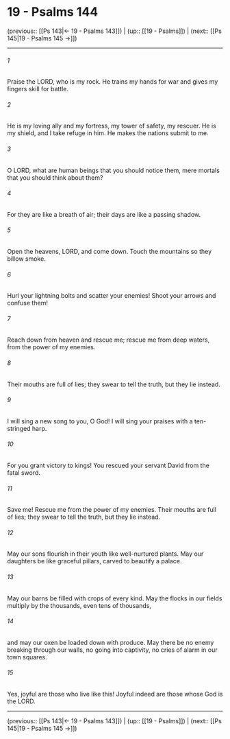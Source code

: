 # 19 - Psalms 144

(previous:: [[Ps 143|← 19 - Psalms 143]]) | (up:: [[19 - Psalms]]) | (next:: [[Ps 145|19 - Psalms 145 →]])

***


###### 1 
Praise the LORD, who is my rock. He trains my hands for war and gives my fingers skill for battle. 

###### 2 
He is my loving ally and my fortress, my tower of safety, my rescuer. He is my shield, and I take refuge in him. He makes the nations submit to me. 

###### 3 
O LORD, what are human beings that you should notice them, mere mortals that you should think about them? 

###### 4 
For they are like a breath of air; their days are like a passing shadow. 

###### 5 
Open the heavens, LORD, and come down. Touch the mountains so they billow smoke. 

###### 6 
Hurl your lightning bolts and scatter your enemies! Shoot your arrows and confuse them! 

###### 7 
Reach down from heaven and rescue me; rescue me from deep waters, from the power of my enemies. 

###### 8 
Their mouths are full of lies; they swear to tell the truth, but they lie instead. 

###### 9 
I will sing a new song to you, O God! I will sing your praises with a ten-stringed harp. 

###### 10 
For you grant victory to kings! You rescued your servant David from the fatal sword. 

###### 11 
Save me! Rescue me from the power of my enemies. Their mouths are full of lies; they swear to tell the truth, but they lie instead. 

###### 12 
May our sons flourish in their youth like well-nurtured plants. May our daughters be like graceful pillars, carved to beautify a palace. 

###### 13 
May our barns be filled with crops of every kind. May the flocks in our fields multiply by the thousands, even tens of thousands, 

###### 14 
and may our oxen be loaded down with produce. May there be no enemy breaking through our walls, no going into captivity, no cries of alarm in our town squares. 

###### 15 
Yes, joyful are those who live like this! Joyful indeed are those whose God is the LORD.

***

(previous:: [[Ps 143|← 19 - Psalms 143]]) | (up:: [[19 - Psalms]]) | (next:: [[Ps 145|19 - Psalms 145 →]])
